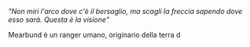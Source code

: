 *"Non miri l'arco dove c'è il bersaglio, ma scagli la freccia sapendo dove esso sarà. Questa è la visione"* 

Mearbund è un ranger umano, originario della terra d